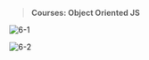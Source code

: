 > __Courses: Object Oriented JS__


![6-1](https://user-images.githubusercontent.com/32510392/34084512-6be4d992-e38a-11e7-9280-536815b0f8c1.jpg)


![6-2](https://user-images.githubusercontent.com/32510392/34084515-7819661a-e38a-11e7-912f-e0e7d102bcf1.jpg)
